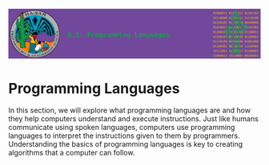 ![header](assets/header.png)

# Programming Languages

In this section, we will explore what programming languages are and how they help computers understand and execute instructions. Just like humans communicate using spoken languages, computers use programming languages to interpret the instructions given to them by programmers. Understanding the basics of programming languages is key to creating algorithms that a computer can follow.
